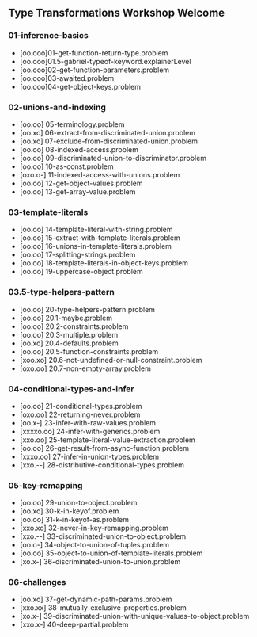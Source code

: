 ## Type Transformations Workshop Welcome
### 01-inference-basics
- [oo.ooo]01-get-function-return-type.problem
- [oo.ooo]01.5-gabriel-typeof-keyword.explainerLevel
- [oo.ooo]02-get-function-parameters.problem
- [oo.ooo]03-awaited.problem
- [oo.ooo]04-get-object-keys.problem

### 02-unions-and-indexing
- [oo.oo] 05-terminology.problem
- [oo.xo] 06-extract-from-discriminated-union.problem
- [oo.xo] 07-exclude-from-discriminated-union.problem
- [oo.oo] 08-indexed-access.problem
- [oo.oo] 09-discriminated-union-to-discriminator.problem
- [oo.oo] 10-as-const.problem
- [oxo.o-] 11-indexed-access-with-unions.problem
- [oo.oo] 12-get-object-values.problem
- [oo.oo] 13-get-array-value.problem

### 03-template-literals
- [oo.oo] 14-template-literal-with-string.problem
- [oo.oo] 15-extract-with-template-literals.problem
- [oo.oo] 16-unions-in-template-literals.problem
- [oo.oo] 17-splitting-strings.problem
- [oo.oo] 18-template-literals-in-object-keys.problem
- [oo.oo] 19-uppercase-object.problem

### 03.5-type-helpers-pattern
- [oo.oo] 20-type-helpers-pattern.problem
- [oo.oo] 20.1-maybe.problem
- [oo.oo] 20.2-constraints.problem
- [oo.oo] 20.3-multiple.problem
- [oo.xo] 20.4-defaults.problem
- [oo.oo] 20.5-function-constraints.problem
- [xoo.xo] 20.6-not-undefined-or-null-constraint.problem
- [oxo.oo] 20.7-non-empty-array.problem

### 04-conditional-types-and-infer
- [oo.oo] 21-conditional-types.problem
- [oxo.oo] 22-returning-never.problem
- [oo.x-] 23-infer-with-raw-values.problem
- [xxxxo.oo] 24-infer-with-generics.problem
- [xxo.oo] 25-template-literal-value-extraction.problem
- [oo.oo] 26-get-result-from-async-function.problem
- [xxxo.oo] 27-infer-in-union-types.problem
- [xxo.--] 28-distributive-conditional-types.problem

### 05-key-remapping
- [oo.oo] 29-union-to-object.problem
- [oo.xo] 30-k-in-keyof.problem
- [oo.oo] 31-k-in-keyof-as.problem
- [xxo.xo] 32-never-in-key-remapping.problem
- [xxo.--] 33-discriminated-union-to-object.problem
- [oo.o-] 34-object-to-union-of-tuples.problem
- [oo.oo] 35-object-to-union-of-template-literals.problem
- [xo.x-] 36-discriminated-union-to-union.problem

### 06-challenges
- [oo.xo] 37-get-dynamic-path-params.problem
- [xxo.xx] 38-mutually-exclusive-properties.problem
- [xo.x-] 39-discriminated-union-with-unique-values-to-object.problem
- [xxo.x-] 40-deep-partial.problem